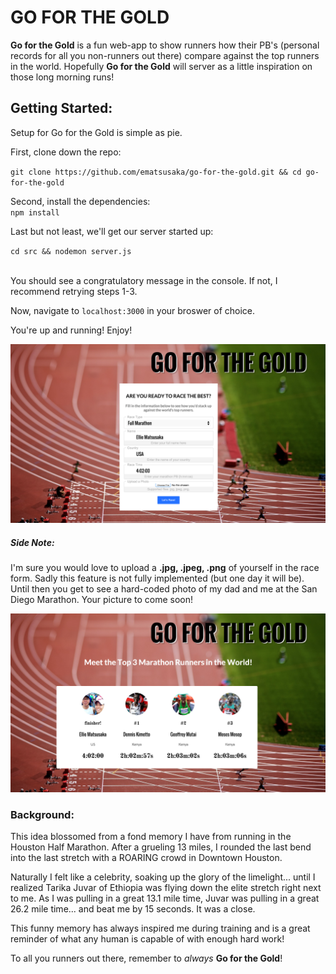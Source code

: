 
# GO FOR THE GOLD
**Go for the Gold** is a fun web-app to show runners how their PB's (personal records for all you non-runners out there) compare against the top runners in the world. Hopefully **Go for the Gold** will server as a little inspiration on those long morning runs! 

## Getting Started:

Setup for Go for the Gold is simple as pie. 
<br>

First, clone down the repo:<br>

  `git clone https://github.com/ematsusaka/go-for-the-gold.git && cd go-for-the-gold`
  <br>

Second, install the dependencies:<br>
  `npm install`
  <br>


Last but not least, we'll get our server started up:<br>

  `cd src && nodemon server.js`
  <br>
  <br>
  
You should see a congratulatory message in the console. If not, I recommend retrying steps 1-3. 

Now, navigate to `localhost:3000` in your broswer of choice. 

You're up and running! Enjoy! 

![alt tag](src/public/img/ss1.png "Screen Shot Landing Page")


##### Side Note:

I'm sure you would love to upload a **.jpg, .jpeg, .png** of yourself in the race form. Sadly this feature is not fully implemented (but one day it will be). Until then you get to see a hard-coded photo of my dad and me at the San Diego Marathon. Your picture to come soon!

![alt tag](src/public/img/ss2.png "Results Page")

### Background:

This idea blossomed from a fond memory I have from running in the Houston Half Marathon. After a grueling 13 miles, I rounded the last bend into the last stretch with a ROARING crowd in Downtown Houston. 
<br>

Naturally I felt like a celebrity, soaking up the glory of the limelight... until I realized Tarika Juvar of Ethiopia was flying down the elite stretch right next to me. As I was pulling in a great 13.1 mile time, Juvar was pulling in a great 26.2 mile time... and beat me by 15 seconds. It was a close. 
<br>

This funny memory has always inspired me during training and is a great reminder of what any human is capable of with enough hard work! 

To all you runners out there, remember to *always* **Go for the Gold**!

